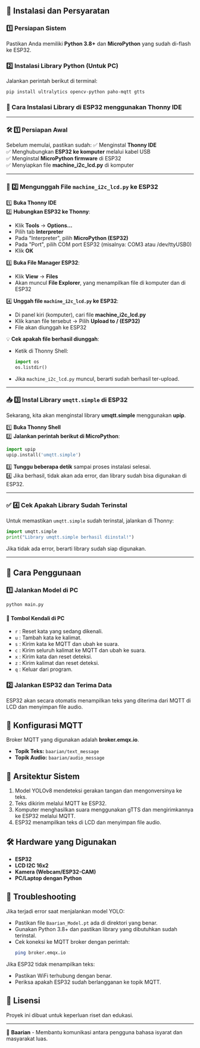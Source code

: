 ## 📌 Instalasi dan Persyaratan
### 1️⃣ Persiapan Sistem
Pastikan Anda memiliki **Python 3.8+** dan **MicroPython** yang sudah di-flash ke ESP32.

### 2️⃣ Instalasi Library Python (Untuk PC)
Jalankan perintah berikut di terminal:
```sh
pip install ultralytics opencv-python paho-mqtt gtts
```

### **📌 Cara Instalasi Library di ESP32 menggunakan Thonny IDE**  
---

### **🛠 1️⃣ Persiapan Awal**
Sebelum memulai, pastikan sudah:
✅ Menginstal **Thonny IDE**  
✅ Menghubungkan **ESP32 ke komputer** melalui kabel USB  
✅ Menginstal **MicroPython firmware** di ESP32  
✅ Menyiapkan file **machine_i2c_lcd.py** di komputer  

---

### **📂 2️⃣ Mengunggah File `machine_i2c_lcd.py` ke ESP32**
1️⃣ **Buka Thonny IDE**  
2️⃣ **Hubungkan ESP32 ke Thonny**:
   - Klik **Tools** → **Options...**  
   - Pilih tab **Interpreter**  
   - Pada "Interpreter", pilih **MicroPython (ESP32)**  
   - Pada "Port", pilih COM port ESP32 (misalnya: COM3 atau /dev/ttyUSB0)  
   - Klik **OK**  

3️⃣ **Buka File Manager ESP32**:
   - Klik **View** → **Files**  
   - Akan muncul **File Explorer**, yang menampilkan file di komputer dan di ESP32  

4️⃣ **Unggah file `machine_i2c_lcd.py` ke ESP32**:
   - Di panel kiri (komputer), cari file **machine_i2c_lcd.py**  
   - Klik kanan file tersebut → Pilih **Upload to / (ESP32)**  
   - File akan diunggah ke ESP32  

💡 **Cek apakah file berhasil diunggah**:  
   - Ketik di Thonny Shell:  
     ```python
     import os
     os.listdir()
     ```
   - Jika `machine_i2c_lcd.py` muncul, berarti sudah berhasil ter-upload.  

---

### **📥 3️⃣ Instal Library `umqtt.simple` di ESP32**
Sekarang, kita akan menginstal library **umqtt.simple** menggunakan **upip**.  

1️⃣ **Buka Thonny Shell**  
2️⃣ **Jalankan perintah berikut di MicroPython**:
   ```python
   import upip
   upip.install('umqtt.simple')
   ```
3️⃣ **Tunggu beberapa detik** sampai proses instalasi selesai.  
4️⃣ Jika berhasil, tidak akan ada error, dan library sudah bisa digunakan di ESP32.

---

### **✅ 4️⃣ Cek Apakah Library Sudah Terinstal**
Untuk memastikan `umqtt.simple` sudah terinstal, jalankan di Thonny:  
```python
import umqtt.simple
print("Library umqtt.simple berhasil diinstal!")
```
Jika tidak ada error, berarti library sudah siap digunakan.

---

## 🚀 Cara Penggunaan
### 1️⃣ Jalankan Model di PC
```sh
python main.py
```

#### 🔹 Tombol Kendali di PC
- `r` : Reset kata yang sedang dikenali.
- `u` : Tambah kata ke kalimat.
- `s` : Kirim kata ke MQTT dan ubah ke suara.
- `c` : Kirim seluruh kalimat ke MQTT dan ubah ke suara.
- `x` : Kirim kata dan reset deteksi.
- `z` : Kirim kalimat dan reset deteksi.
- `q` : Keluar dari program.

### 2️⃣ Jalankan ESP32 dan Terima Data
ESP32 akan secara otomatis menampilkan teks yang diterima dari MQTT di LCD dan menyimpan file audio.

## 📡 Konfigurasi MQTT
Broker MQTT yang digunakan adalah **broker.emqx.io**.
- **Topik Teks:** `baarian/text_message`
- **Topik Audio:** `baarian/audio_message`

## 📌 Arsitektur Sistem
1. Model YOLOv8 mendeteksi gerakan tangan dan mengonversinya ke teks.
2. Teks dikirim melalui MQTT ke ESP32.
3. Komputer menghasilkan suara menggunakan gTTS dan mengirimkannya ke ESP32 melalui MQTT.
4. ESP32 menampilkan teks di LCD dan menyimpan file audio.

## 🛠️ Hardware yang Digunakan
- **ESP32**
- **LCD I2C 16x2**
- **Kamera (Webcam/ESP32-CAM)**
- **PC/Laptop dengan Python**

## 🔧 Troubleshooting
Jika terjadi error saat menjalankan model YOLO:
- Pastikan file `Baarian_Model.pt` ada di direktori yang benar.
- Gunakan Python 3.8+ dan pastikan library yang dibutuhkan sudah terinstal.
- Cek koneksi ke MQTT broker dengan perintah:
  ```sh
  ping broker.emqx.io
  ```

Jika ESP32 tidak menampilkan teks:
- Pastikan WiFi terhubung dengan benar.
- Periksa apakah ESP32 sudah berlangganan ke topik MQTT.

## 📜 Lisensi
Proyek ini dibuat untuk keperluan riset dan edukasi.

---
🚀 **Baarian** - Membantu komunikasi antara pengguna bahasa isyarat dan masyarakat luas.

